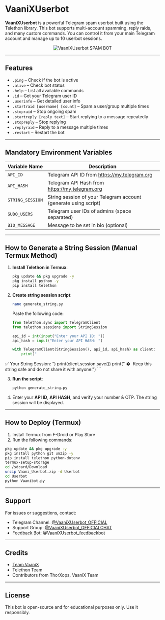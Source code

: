 
# VaaniXUserbot

**VaaniXUserbot** is a powerful Telegram spam userbot built using the Telethon library. This bot supports multi-account spamming, reply raids, and many custom commands. You can control it from your main Telegram account and manage up to 10 userbot sessions.

<p align="center">
  <img src="https://telegra.ph/file/fc22cb568f8e82f574109.jpg" alt="VaaniXUserbot SPAM BOT">
</p>

---

## Features

- `.ping` – Check if the bot is active
- `.alive` – Check bot status
- `.help` – List all available commands
- `.id` – Get your Telegram user ID
- `.userinfo` – Get detailed user info
- `.startraid [username] [count]` – Spam a user/group multiple times
- `.stopraid` – Stop ongoing spam
- `.startreply [reply text]` – Start replying to a message repeatedly
- `.stopreply` – Stop replying
- `.replyraid` – Reply to a message multiple times
- `.restart` – Restart the bot

---

## Mandatory Environment Variables

| Variable Name | Description |
|---------------|-------------|
| `API_ID`      | Telegram API ID from https://my.telegram.org |
| `API_HASH`    | Telegram API Hash from https://my.telegram.org |
| `STRING_SESSION` | String session of your Telegram account (generate using script) |
| `SUDO_USERS`  | Telegram user IDs of admins (space separated) |
| `BIO_MESSAGE` | Message to be set in bio (optional) |

---


## How to Generate a String Session (Manual Termux Method)

1. **Install Telethon in Termux**:
    ```bash
    pkg update && pkg upgrade -y
    pkg install python -y
    pip install telethon
    ```

2. **Create string session script**:
    ```bash
    nano generate_string.py
    ```

    Paste the following code:
    ```python
    from telethon.sync import TelegramClient
    from telethon.sessions import StringSession

    api_id = int(input("Enter your API ID: "))
    api_hash = input("Enter your API HASH: ")

    with TelegramClient(StringSession(), api_id, api_hash) as client:
        print("
✅ Your String Session:
")
        print(client.session.save())
        print("
� ️ Keep this string safe and do not share it with anyone.")
    ```

3. **Run the script**:
    ```bash
    python generate_string.py
    ```

4. Enter your **API ID**, **API HASH**, and verify your number & OTP. The string session will be displayed.


---

## How to Deploy (Termux)

1. Install Termux from F-Droid or Play Store  
2. Run the following commands:

```bash
pkg update && pkg upgrade -y
pkg install python git unzip -y
pip install telethon python-dotenv
termux-setup-storage
cd /sdcard/Download
unzip Vaani_Userbot.zip -d Userbot
cd Userbot
python Vaanibot.py
```

---

## Support

For issues or suggestions, contact:

- Telegram Channel: [@VaaniXUserbot_OFFICIAL](https://t.me/VaaniXuserbot_Official)
- Support Group: [@VaaniXUserbot_OFFICIALCHAT](https://t.me/VaaniXUserbot_OFFICIALCHAT)
- Feedback Bot: [@VaaniXUserbot_feedbackbot](https://t.me/VaaniXUserbot_feedbackbot)

---

## Credits

- [Team VaaniX](https://t.me/VaaniXUserbot_OFFICIAL)
- Telethon Team
- Contributors from ThorXops, VaaniX Team

---

## License

This bot is open-source and for educational purposes only. Use it responsibly.

